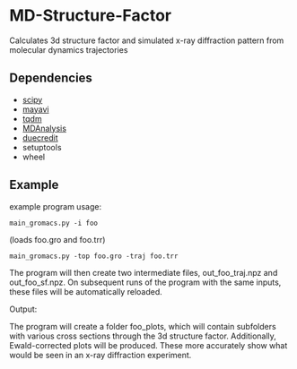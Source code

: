# MD-Structure-Factor
Calculates 3d structure factor and simulated x-ray diffraction pattern from molecular dynamics trajectories

## Dependencies

 * [scipy](https://www.scipy.org/)
 * [mayavi](https://docs.enthought.com/mayavi/mayavi/)
 * [tqdm](https://pypi.org/project/tqdm/)
 * [MDAnalysis](https://www.mdanalysis.org/)
 * [duecredit](https://github.com/duecredit/duecredit)
 * setuptools
 * wheel

## Example

example program usage:
```
main_gromacs.py -i foo    
```
(loads foo.gro and foo.trr)

```
main_gromacs.py -top foo.gro -traj foo.trr
```

The program will then create two intermediate files, out_foo_traj.npz and out_foo_sf.npz.  On subsequent runs of the program with the same inputs, these files will be automatically reloaded.  

Output:

The program will create a folder foo_plots, which will contain subfolders with various cross sections through the 3d structure factor.  Additionally, Ewald-corrected plots will be produced.  These more accurately show what would be seen in an x-ray diffraction experiment.  


